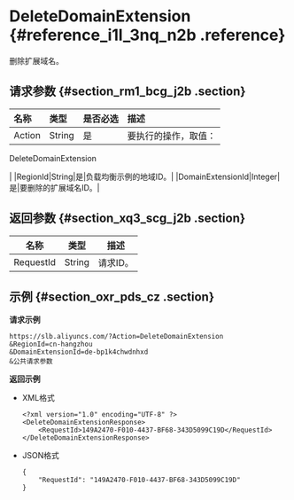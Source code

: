 # DeleteDomainExtension {#reference_i1l_3nq_n2b .reference}

删除扩展域名。

## 请求参数 {#section_rm1_bcg_j2b .section}

|名称|类型|是否必选|描述|
|:-|:-|:---|:-|
|Action|String|是| 要执行的操作，取值：

 DeleteDomainExtension

 |
|RegionId|String|是|负载均衡示例的地域ID。|
|DomainExtensionId|Integer|是|要删除的扩展域名ID。|

## 返回参数 {#section_xq3_scg_j2b .section}

|名称|类型|描述|
|--|--|--|
|RequestId|String|请求ID。|

## 示例 {#section_oxr_pds_cz .section}

**请求示例**

``` {#public}
https://slb.aliyuncs.com/?Action=DeleteDomainExtension
&RegionId=cn-hangzhou
&DomainExtensionId=de-bp1k4chwdnhxd
&公共请求参数
```

**返回示例**

-   XML格式

    ```
    <?xml version="1.0" encoding="UTF-8" ?>
    <DeleteDomainExtensionResponse>
    	<RequestId>149A2470-F010-4437-BF68-343D5099C19D</RequestId>
    </DeleteDomainExtensionResponse>
    ```

-   JSON格式

    ```
    {
        "RequestId": "149A2470-F010-4437-BF68-343D5099C19D"
    }
    ```


